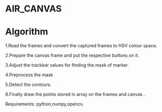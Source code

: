 # AIR_CANVAS
# Algorithm
1.Read the frames and convert the captured frames to HSV colour space.

2.Prepare the canvas frame and put the respective buttons on it. 

3.Adjust the trackbar values for finding the mask of marker.

4.Preprocess the mask

5.Detect the contours.

6.Finally draw the points stored in array on the frames and canvas .

Requirements: python,numpy,opencv.
